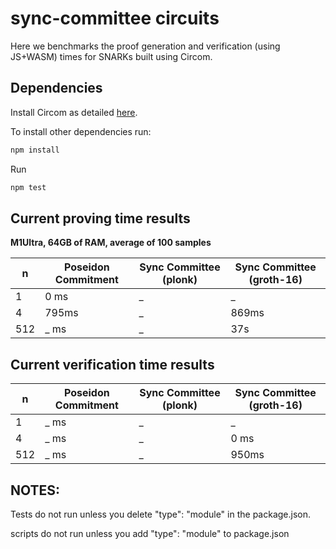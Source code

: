 # sync-committee circuits

Here we benchmarks the proof generation and verification (using JS+WASM) times for SNARKs built using Circom. 

## Dependencies 

Install Circom as detailed [here](https://docs.circom.io/getting-started/installation/#installing-dependencies). 

To install other dependencies run: 

```bash
npm install 
```

Run 

```bash
npm test 
```

## Current proving time results

**M1Ultra, 64GB of RAM, average of 100 samples**


| n      | Poseidon Commitment         |  Sync Committee (plonk)   | Sync Committee (groth-16)
| -----  | -----------                 |  -----------              |  ----------- |
| 1      | 0 ms                        |  _                        |  _           | 
| 4      | 795ms                       |  _                        |  869ms       |
| 512    | _ ms                        |  _                        |  37s         |

## Current verification time results

| n      | Poseidon Commitment         |  Sync Committee (plonk)   | Sync Committee (groth-16)
| -----  | -----------                 |  -----------              |  ----------- |
| 1      | _ ms                        |  _                        |  _           | 
| 4      | _ ms                        |  _                        |  0 ms        |
| 512    | _ ms                        |  _                        |  950ms       |



## NOTES: 

Tests do not run unless you delete "type": "module" in the package.json.

scripts do not run unless you add "type": "module" to package.json


